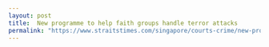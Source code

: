 ```yaml
---
layout: post
title:  New programme to help faith groups handle terror attacks
permalink: "https://www.straitstimes.com/singapore/courts-crime/new-programme-to-help-faith-groups-handle-terror-attacks"
---
```


